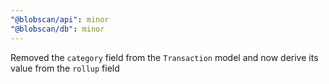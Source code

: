 ```yaml
---
"@blobscan/api": minor
"@blobscan/db": minor
---
```


Removed the `category` field from the `Transaction` model and now derive its value from the `rollup` field
